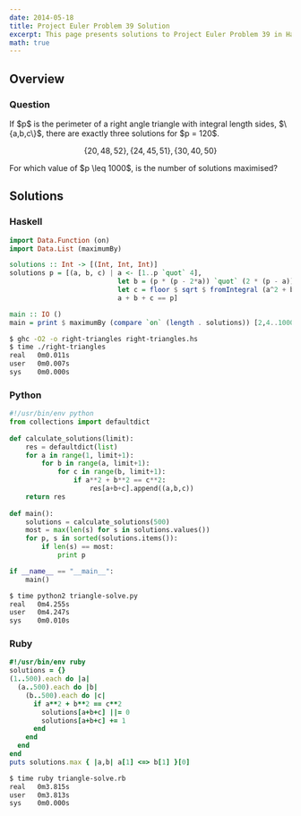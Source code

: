 ```yaml
---
date: 2014-05-18
title: Project Euler Problem 39 Solution
excerpt: This page presents solutions to Project Euler Problem 39 in Haskell, Python and Ruby.
math: true
---
```



## Overview


### Question

<p>
If $p$ is the perimeter of a right angle triangle with integral length sides, $\{a,b,c\}$, there are exactly three solutions for $p = 120$.
</p>

$$\{20,48,52\}, \{24,45,51\}, \{30,40,50\}$$

<p>
For which value of $p \leq 1000$, is the number of solutions maximised?
</p>






## Solutions

### Haskell

```haskell
import Data.Function (on)
import Data.List (maximumBy)

solutions :: Int -> [(Int, Int, Int)]
solutions p = [(a, b, c) | a <- [1..p `quot` 4],
                           let b = (p * (p - 2*a)) `quot` (2 * (p - a)),
                           let c = floor $ sqrt $ fromIntegral (a^2 + b^2),
                           a + b + c == p]

main :: IO ()
main = print $ maximumBy (compare `on` (length . solutions)) [2,4..1000]
```


```bash
$ ghc -O2 -o right-triangles right-triangles.hs
$ time ./right-triangles
real   0m0.011s
user   0m0.007s
sys    0m0.000s
```



### Python

```python
#!/usr/bin/env python
from collections import defaultdict
        
def calculate_solutions(limit):
    res = defaultdict(list)
    for a in range(1, limit+1):
        for b in range(a, limit+1):
            for c in range(b, limit+1):
                if a**2 + b**2 == c**2:
                    res[a+b+c].append((a,b,c))
    return res
            
def main():
    solutions = calculate_solutions(500)
    most = max(len(s) for s in solutions.values())
    for p, s in sorted(solutions.items()):
        if len(s) == most:
            print p

if __name__ == "__main__":
    main()
```


```bash
$ time python2 triangle-solve.py
real   0m4.255s
user   0m4.247s
sys    0m0.010s
```



### Ruby

```ruby
#!/usr/bin/env ruby
solutions = {}
(1..500).each do |a|
  (a..500).each do |b|
    (b..500).each do |c|
      if a**2 + b**2 == c**2
        solutions[a+b+c] ||= 0
        solutions[a+b+c] += 1
      end
    end
  end
end
puts solutions.max { |a,b| a[1] <=> b[1] }[0]
```


```bash
$ time ruby triangle-solve.rb
real   0m3.815s
user   0m3.813s
sys    0m0.000s
```


